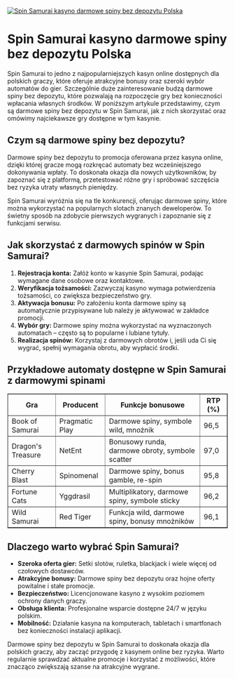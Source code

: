 [![Spin Samurai kasyno darmowe spiny bez depozytu Polska](https://123-caf.pages.dev/gitsignup.png)](https://vrmoo.ru/Bt82HjjY)

<h1>Spin Samurai kasyno darmowe spiny bez depozytu Polska</h1> <p>Spin Samurai to jedno z najpopularniejszych kasyn online dostępnych dla polskich graczy, które oferuje atrakcyjne bonusy oraz szeroki wybór automatów do gier. Szczególnie duże zainteresowanie budzą darmowe spiny bez depozytu, które pozwalają na rozpoczęcie gry bez konieczności wpłacania własnych środków. W poniższym artykule przedstawimy, czym są darmowe spiny bez depozytu w Spin Samurai, jak z nich skorzystać oraz omówimy najciekawsze gry dostępne w tym kasynie.</p>  <h2>Czym są darmowe spiny bez depozytu?</h2> <p>Darmowe spiny bez depozytu to promocja oferowana przez kasyna online, dzięki której gracze mogą rozkręcać automaty bez wcześniejszego dokonywania wpłaty. To doskonała okazja dla nowych użytkowników, by zapoznać się z platformą, przetestować różne gry i spróbować szczęścia bez ryzyka utraty własnych pieniędzy.</p> <p>Spin Samurai wyróżnia się na tle konkurencji, oferując darmowe spiny, które można wykorzystać na popularnych slotach znanych deweloperów. To świetny sposób na zdobycie pierwszych wygranych i zapoznanie się z funkcjami serwisu.</p>  <h2>Jak skorzystać z darmowych spinów w Spin Samurai?</h2> <ol>   <li><strong>Rejestracja konta:</strong> Załóż konto w kasynie Spin Samurai, podając wymagane dane osobowe oraz kontaktowe.</li>   <li><strong>Weryfikacja tożsamości:</strong> Zazwyczaj kasyno wymaga potwierdzenia tożsamości, co zwiększa bezpieczeństwo gry.</li>   <li><strong>Aktywacja bonusu:</strong> Po założeniu konta darmowe spiny są automatycznie przypisywane lub należy je aktywować w zakładce promocji.</li>   <li><strong>Wybór gry:</strong> Darmowe spiny można wykorzystać na wyznaczonych automatach – często są to popularne i lubiane tytuły.</li>   <li><strong>Realizacja spinów:</strong> Korzystaj z darmowych obrotów i, jeśli uda Ci się wygrać, spełnij wymagania obrotu, aby wypłacić środki.</li> </ol>  <h2>Przykładowe automaty dostępne w Spin Samurai z darmowymi spinami</h2> <table border="1" cellpadding="8" cellspacing="0">   <thead>     <tr>       <th>Gra</th>       <th>Producent</th>       <th>Funkcje bonusowe</th>       <th>RTP (%)</th>     </tr>   </thead>   <tbody>     <tr>       <td>Book of Samurai</td>       <td>Pragmatic Play</td>       <td>Darmowe spiny, symbole wild, mnożnik</td>       <td>96,5</td>     </tr>     <tr>       <td>Dragon's Treasure</td>       <td>NetEnt</td>       <td>Bonusowy runda, darmowe obroty, symbole scatter</td>       <td>97,0</td>     </tr>     <tr>       <td>Cherry Blast</td>       <td>Spinomenal</td>       <td>Darmowe spiny, bonus gamble, re-spin</td>       <td>95,8</td>     </tr>     <tr>       <td>Fortune Cats</td>       <td>Yggdrasil</td>       <td>Multiplikatory, darmowe spiny, symbole sticky</td>       <td>96,2</td>     </tr>     <tr>       <td>Wild Samurai</td>       <td>Red Tiger</td>       <td>Funkcja wild, darmowe spiny, bonusy mnożników</td>       <td>96,1</td>     </tr>   </tbody> </table>  <h2>Dlaczego warto wybrać Spin Samurai?</h2> <ul>   <li><strong>Szeroka oferta gier:</strong> Setki slotów, ruletka, blackjack i wiele więcej od czołowych dostawców.</li>   <li><strong>Atrakcyjne bonusy:</strong> Darmowe spiny bez depozytu oraz hojne oferty powitalne i stałe promocje.</li>   <li><strong>Bezpieczeństwo:</strong> Licencjonowane kasyno z wysokim poziomem ochrony danych graczy.</li>   <li><strong>Obsługa klienta:</strong> Profesjonalne wsparcie dostępne 24/7 w języku polskim.</li>   <li><strong>Mobilność:</strong> Działanie kasyna na komputerach, tabletach i smartfonach bez konieczności instalacji aplikacji.</li> </ul>  <p>Darmowe spiny bez depozytu w Spin Samurai to doskonała okazja dla polskich graczy, aby zacząć przygodę z kasynem online bez ryzyka. Warto regularnie sprawdzać aktualne promocje i korzystać z możliwości, które znacząco zwiększają szanse na atrakcyjne wygrane.</p>
